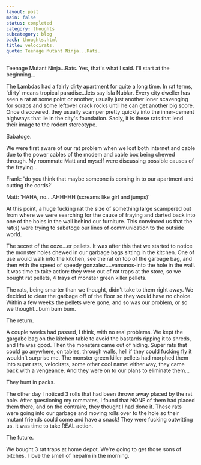 ```yaml
---
layout: post
main: false
status: completed
category: thoughts
subcategory: blog
back: thoughts.html
title: velocirats.
quote: Teenage Mutant Ninja...Rats.
---
```


Teenage Mutant Ninja...Rats. Yes, that's what I said. I'll start at the beginning...

The Lambdas had a fairly dirty apartment for quite a long time. In rat terms, 'dirty' means tropical paradise...lets say Isla Nublar. Every city dweller has seen a rat at some point or another, usually just another loner scavenging for scraps and some leftover crack rocks until he can get another big score. Once discovered, they usually scamper pretty quickly into the inner-cement highways that lie in the city's foundation. Sadly, it is these rats that lend their image to the rodent stereotype.

Sabatoge. 

We were first aware of our rat problem when we lost both internet and cable due to the power cables of the modem and cable box being chewed through. My roommate Matt and myself were discussing possible causes of the fraying...

Frank: 'do you think that maybe someone is coming in to our apartment and cutting the cords?'

Matt: 'HAHA, no....AHHHHH (screams like girl and jumps)'

At this point, a huge fucking rat the size of something large scampered out from where we were searching for the cause of fraying and darted back into one of the holes in the wall behind our furniture. This convinced us that the rat(s) were trying to sabatoge our lines of communication to the outside world. 

The secret of the ooze...er pellets. It was after this that we started to notice the monster holes chewed in our garbage bags sitting in the kitchen. One of use would walk into the kitchen, see the rat on top of the garbage bag, and then with the speed of speedy gonzalez....vamanos-into the hole in the wall. It was time to take action: they were out of rat traps at the store, so we bought rat pellets, 4 trays of monster green killer pellets. 

The rats, being smarter than we thought, didn't take to them right away. We decided to clear the garbage off of the floor so they would have no choice. Within a few weeks the pellets were gone, and so was our problem, or so we thought...bum bum bum.

The return.

A couple weeks had passed, I think, with no real problems. We kept the gargabe bag on the kitchen table to avoid the bastards ripping it to shreds, and life was good. Then the monsters came out of hiding. Super rats that could go anywhere, on tables, through walls, hell if they could fucking fly it wouldn't surprise me. The monster green killer pellets had morphed them into super rats, velocirats, some other cool name: either way, they came back with a vengeance. And they were on to our plans to eliminate them...

They hunt in packs.

The other day I noticed 3 rolls that had been thrown away placed by the rat hole. After questioning my rommates, I found that NONE of them had placed them there, and on the contraire, they thought I had done it. These rats were going into our garbage and moving rolls over to the hole so their mutant friends could come and have a snack! They were fucking outwitting us. It was time to take REAL action.

The future.

We bought 3 rat traps at home depot. We're going to get those sons of bitches. I love the smell of nepalm in the morning.